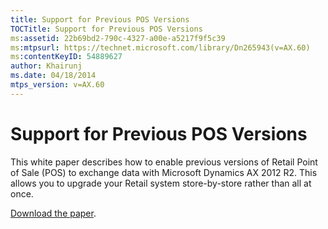 ```yaml
---
title: Support for Previous POS Versions
TOCTitle: Support for Previous POS Versions
ms:assetid: 22b69bd2-790c-4327-a00e-a5217f9f5c39
ms:mtpsurl: https://technet.microsoft.com/library/Dn265943(v=AX.60)
ms:contentKeyID: 54889627
author: Khairunj
ms.date: 04/18/2014
mtps_version: v=AX.60
---
```


# Support for Previous POS Versions 


This white paper describes how to enable previous versions of Retail Point of Sale (POS) to exchange data with Microsoft Dynamics AX 2012 R2. This allows you to upgrade your Retail system store-by-store rather than all at once.

[Download the paper](http://go.microsoft.com/fwlink/?linkid=259822).

  


